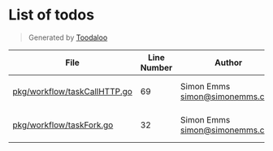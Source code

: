 # List of todos

> Generated by [Toodaloo](https://toodaloo.dev)

| File | Line Number | Author | Message |
| --- | --- | --- | --- |
| [pkg/workflow/taskCallHTTP.go](pkg/workflow/taskCallHTTP.go#L69) | 69 | Simon Emms <simon@simonemms.com> | configure the timeout |
| [pkg/workflow/taskFork.go](pkg/workflow/taskFork.go#L32) | 32 | Simon Emms <simon@simonemms.com> | handle competing forks |
